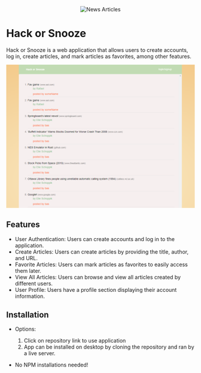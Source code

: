 <div align="center">
  <img src="https://images.unsplash.com/photo-1530669731069-48706bc794ab?ixlib=rb-4.0.3&ixid=M3wxMjA3fDB8MHxwaG90by1wYWdlfHx8fGVufDB8fHx8fA%3D%3D&auto=format&fit=crop&w=880&q=80" alt="News Articles" width="200px">
</div>

# Hack or Snooze

Hack or Snooze is a web application that allows users to create accounts, log in, create articles, and mark articles as favorites, among other features.

![App Screenshot](/appPictures/Capture.PNG)

## Features

- User Authentication: Users can create accounts and log in to the application.
- Create Articles: Users can create articles by providing the title, author, and URL.
- Favorite Articles: Users can mark articles as favorites to easily access them later.
- View All Articles: Users can browse and view all articles created by different users.
- User Profile: Users have a profile section displaying their account information.

## Installation

- Options:

  1. Click on repository link to use application
  2. App can be installed on desktop by cloning the repository and ran by a live server.

- No NPM installations needed!
